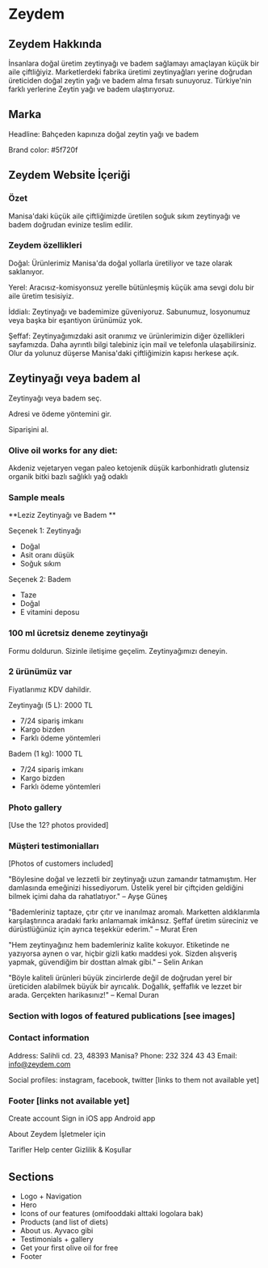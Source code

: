 # Zeydem

## Zeydem Hakkında

İnsanlara doğal üretim zeytinyağı ve badem sağlamayı amaçlayan küçük bir aile çiftliğiyiz. Marketlerdeki fabrika üretimi zeytinyağları yerine doğrudan üreticiden doğal zeytin yağı ve badem alma fırsatı sunuyoruz. Türkiye'nin farklı yerlerine Zeytin yağı ve badem ulaştırıyoruz.

## Marka

Headline: Bahçeden kapınıza doğal zeytin yağı ve badem

Brand color: #5f720f

## Zeydem Website İçeriği

### Özet

Manisa'daki küçük aile çiftliğimizde üretilen soğuk sıkım zeytinyağı ve badem doğrudan evinize teslim edilir.

### Zeydem özellikleri

Doğal: Ürünlerimiz Manisa'da doğal yollarla üretiliyor ve taze olarak saklanıyor.

Yerel: Aracısız-komisyonsuz yerelle bütünleşmiş küçük ama sevgi dolu bir
aile üretim tesisiyiz.

İddialı: Zeytinyağı ve bademimize güveniyoruz. Sabunumuz, losyonumuz veya başka bir eşantiyon ürünümüz yok.

Şeffaf: Zeytinyağımızdaki asit oranımız ve ürünlerimizin diğer özellikleri sayfamızda. Daha ayrıntlı bilgi talebiniz için mail ve telefonla ulaşabilirsiniz. Olur da yolunuz düşerse Manisa'daki çiftliğimizin kapısı herkese açık.

## Zeytinyağı veya badem al

Zeytinyağı veya badem seç.

Adresi ve ödeme yöntemini gir.

Siparişini al.

### Olive oil works for any diet:

Akdeniz
vejetaryen
vegan
paleo
ketojenik
düşük karbonhidratlı
glutensiz
organik
bitki bazlı
sağlıklı
yağ odaklı

### Sample meals

**Leziz Zeytinyağı ve Badem **

Seçenek 1: Zeytinyağı

- Doğal
- Asit oranı düşük
- Soğuk sıkım

Seçenek 2: Badem

- Taze
- Doğal
- E vitamini deposu

### 100 ml ücretsiz deneme zeytinyağı

Formu doldurun. Sizinle iletişime geçelim. Zeytinyağımızı deneyin.

### 2 ürünümüz var

Fiyatlarımız KDV dahildir.

Zeytinyağı (5 L): 2000 TL

- 7/24 sipariş imkanı
- Kargo bizden
- Farklı ödeme yöntemleri

Badem (1 kg): 1000 TL

- 7/24 sipariş imkanı
- Kargo bizden
- Farklı ödeme yöntemleri

### Photo gallery

[Use the 12? photos provided]

### Müşteri testimonialları

[Photos of customers included]

"Böylesine doğal ve lezzetli bir zeytinyağı uzun zamandır tatmamıştım. Her damlasında emeğinizi hissediyorum. Üstelik yerel bir çiftçiden geldiğini bilmek içimi daha da rahatlatıyor."
– Ayşe Güneş

"Bademleriniz taptaze, çıtır çıtır ve inanılmaz aromalı. Marketten aldıklarımla karşılaştırınca aradaki farkı anlamamak imkânsız. Şeffaf üretim süreciniz ve dürüstlüğünüz için ayrıca teşekkür ederim."
– Murat Eren

"Hem zeytinyağınız hem bademleriniz kalite kokuyor. Etiketinde ne yazıyorsa aynen o var, hiçbir gizli katkı maddesi yok. Sizden alışveriş yapmak, güvendiğim bir dosttan almak gibi."
– Selin Arıkan

"Böyle kaliteli ürünleri büyük zincirlerde değil de doğrudan yerel bir üreticiden alabilmek büyük bir ayrıcalık. Doğallık, şeffaflık ve lezzet bir arada. Gerçekten harikasınız!"
– Kemal Duran

### Section with logos of featured publications [see images]

### Contact information

Address: Salihli cd. 23, 48393 Manisa?
Phone: 232 324 43 43
Email: info@zeydem.com

Social profiles: instagram, facebook, twitter [links to them not available yet]

### Footer [links not available yet]

Create account
Sign in
iOS app
Android app

About Zeydem
İşletmeler için

Tarifler
Help center
Gizlilik & Koşullar

######

## Sections

- Logo + Navigation
- Hero
- Icons of our features (omifooddaki alttaki logolara bak)
- Products (and list of diets)
- About us. Ayvaco gibi
- Testimonials + gallery
- Get your first olive oil for free
- Footer
